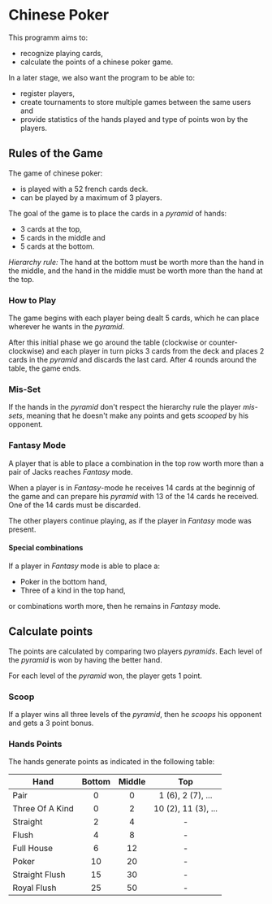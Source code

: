 # Chinese Poker

This programm aims to:

* recognize playing cards, 
* calculate the points of a chinese poker game.

In a later stage, we also want the program to be able to:

* register players, 
* create tournaments to store multiple games between the same users and
* provide statistics of the hands played and type of points won by the players.

## Rules of the Game
The game of chinese poker: 

* is played with a 52 french cards deck. 
* can be played by a maximum of 3 players. 

The goal of the game is to place the cards in a *pyramid* of hands:

* 3 cards at the top,
* 5 cards in the middle and
* 5 cards at the bottom.

*Hierarchy rule:* The hand at the bottom must be worth more than the hand in the middle, and the hand in the middle must be worth more than the hand at the top.

### How to Play
The game begins with each player being dealt 5 cards, which he can place wherever he wants in the *pyramid*.

After this initial phase we go around the table (clockwise or counter-clockwise) and each player in turn picks 3 cards from the deck and places 2 cards in the *pyramid* and discards the last card. After 4 rounds around the table, the game ends.

### Mis-Set
If the hands in the *pyramid* don't respect the hierarchy rule the player *mis-sets*, meaning that he doesn't make any points and gets *scooped* by his opponent.

### Fantasy Mode
A player that is able to place a combination in the top row worth more than a pair of Jacks reaches *Fantasy* mode.

When a player is in *Fantasy*-mode he receives 14 cards at the beginnig of the game and can prepare his *pyramid* with 13 of the 14 cards he received. One of the 14 cards must be discarded. 

The other players continue playing, as if the player in *Fantasy* mode was present. 

#### Special combinations
If a player in *Fantasy* mode is able to place a: 
 
* Poker in the bottom hand, 
* Three of a kind in the top hand, 

or combinations worth more, then he remains in *Fantasy* mode.


## Calculate points
The points are calculated by comparing two players *pyramids*. Each level of the *pyramid* is won by having the better hand. 

For each level of the *pyramid* won, the player gets 1 point. 

### Scoop
If a player wins all three levels of the *pyramid*, then he *scoops* his opponent and gets a 3 point bonus.

### Hands Points
The hands generate points as indicated in the following table:

| Hand      | Bottom | Middle | Top   |
| --------- |:------:|:------:|:------:|
| Pair | 0 | 0 | 1 (6), 2 (7), ... |
| Three Of A Kind | 0 | 2 | 10 (2), 11 (3), ... |
| Straight | 2 | 4 | - |
| Flush | 4 | 8 | - |
| Full House | 6 | 12 | - |
| Poker | 10 | 20 | - |
| Straight Flush | 15 | 30 | - |
| Royal Flush | 25 | 50 | - |
